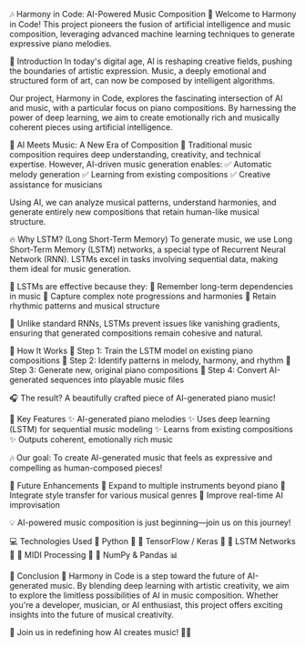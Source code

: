 🎶 Harmony in Code: AI-Powered Music Composition
🚀 Welcome to Harmony in Code! This project pioneers the fusion of artificial intelligence and music composition, leveraging advanced machine learning techniques to generate expressive piano melodies.

🎵 Introduction
In today's digital age, AI is reshaping creative fields, pushing the boundaries of artistic expression. Music, a deeply emotional and structured form of art, can now be composed by intelligent algorithms.

Our project, Harmony in Code, explores the fascinating intersection of AI and music, with a particular focus on piano compositions. By harnessing the power of deep learning, we aim to create emotionally rich and musically coherent pieces using artificial intelligence.

🤖 AI Meets Music: A New Era of Composition
🎼 Traditional music composition requires deep understanding, creativity, and technical expertise. However, AI-driven music generation enables:
✅ Automatic melody generation
✅ Learning from existing compositions
✅ Creative assistance for musicians

Using AI, we can analyze musical patterns, understand harmonies, and generate entirely new compositions that retain human-like musical structure.

🔥 Why LSTM? (Long Short-Term Memory)
To generate music, we use Long Short-Term Memory (LSTM) networks, a special type of Recurrent Neural Network (RNN). LSTMs excel in tasks involving sequential data, making them ideal for music generation.

🎯 LSTMs are effective because they:
🎵 Remember long-term dependencies in music
🎵 Capture complex note progressions and harmonies
🎵 Retain rhythmic patterns and musical structure

📌 Unlike standard RNNs, LSTMs prevent issues like vanishing gradients, ensuring that generated compositions remain cohesive and natural.

🎼 How It Works
🔹 Step 1: Train the LSTM model on existing piano compositions
🔹 Step 2: Identify patterns in melody, harmony, and rhythm
🔹 Step 3: Generate new, original piano compositions
🔹 Step 4: Convert AI-generated sequences into playable music files

🎧 The result? A beautifully crafted piece of AI-generated piano music!

📌 Key Features
✨ AI-generated piano melodies
✨ Uses deep learning (LSTM) for sequential music modeling
✨ Learns from existing compositions
✨ Outputs coherent, emotionally rich music

🎶 Our goal: To create AI-generated music that feels as expressive and compelling as human-composed pieces!

🚀 Future Enhancements
🔹 Expand to multiple instruments beyond piano
🔹 Integrate style transfer for various musical genres
🔹 Improve real-time AI improvisation

💡 AI-powered music composition is just beginning—join us on this journey!

💻 Technologies Used
🔹 Python 🐍
🔹 TensorFlow / Keras 🔬
🔹 LSTM Networks 🎼
🔹 MIDI Processing 🎹
🔹 NumPy & Pandas 📊

📜 Conclusion
🎵 Harmony in Code is a step toward the future of AI-generated music. By blending deep learning with artistic creativity, we aim to explore the limitless possibilities of AI in music composition. Whether you're a developer, musician, or AI enthusiast, this project offers exciting insights into the future of musical creativity.

🔗 Join us in redefining how AI creates music! 🚀🎶

